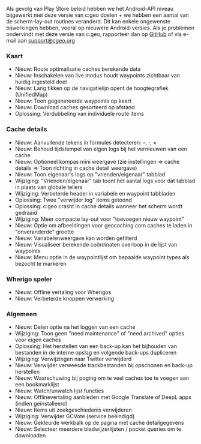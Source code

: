 Als gevolg van Play Store beleid hebben we het Android-API niveau bijgewerkt met deze versie van c:geo doelen + we hebben een aantal van de scherm-lay-out routines veranderd. Dit kan enkele ongewenste bijwerkingen hebben, vooral op nieuwere Android-versies. Als je problemen ondervindt met deze versie van c:geo, rapporteer dan op [GitHub](https://github.com/cgeo/cgeo) of via e-mail aan [support@cgeo.org](mailto:support@cgeo.org)

### Kaart
- Nieuw: Route optimalisatie caches berekende data
- Nieuw: Inschakelen van live modus houdt waypoints zichtbaar van huidig ingesteld doel
- Nieuw: Lang tikken op de navigatielijn opent de hoogtegrafiek (UnifiedMap)
- Nieuw: Toon gegenereerde waypoints op kaart
- Nieuw: Download caches gesorteerd op afstand
- Oplossing: Verdubbeling van individuele route items

### Cache details
- Nieuw: Aanvullende tekens in formules detecteren: –, ⋅, ×
- Nieuw: Behoud tijdstempel van eigen logs bij het vernieuwen van een cache
- Nieuw: Optioneel kompas mini weergave (zie instellingen => cache details => Toon richting in cache detail weergave)
- Nieuw: Toon eigenaar's logs op "vrienden/eigenaar" tabblad
- Wijziging: "Vrienden/eigenaar" tab toont het aantal logs voor dat tabblad in plaats van globale tellers
- Wijziging: Verbeterde header in variabele en waypoint tabbladen
- Oplossing: Twee "verwijder log" items getoond
- Oplossing: c:geo crasht in cache details wanneer het scherm wordt gedraaid
- Wijziging: Meer compacte lay-out voor "toevoegen nieuw waypoint"
- Nieuw: Optie om afbeeldingen voor geocaching.com caches te laden in "onveranderde" grootte
- Nieuw: Variabelenweergave kan worden gefilterd
- Nieuw: Visualiseer berekende coördinaten overloop in de lijst van waypoints
- Nieuw: Menu optie in de waypointlijst om bepaalde waypoint types als bezocht te markeren

### Wherigo speler
- Nieuw: Offline vertaling voor Wherigos
- Nieuw: Verbeterde knoppen verwerking

### Algemeen
- Nieuw: Delen optie na het loggen van een cache
- Wijziging: Toon geen "need maintenance" of "need archived" opties voor eigen caches
- Oplossing: Het herstellen van een back-up kan het bijhouden van bestanden in de interne opslag en volgende back-ups dupliceren
- Wijziging: Verwijzingen naar Twitter verwijderd
- Nieuw: Verwijder verweesde trackbestanden bij opschonen en back-up herstellen
- Nieuw: Waarschuwing bij poging om te veel caches toe te voegen aan een bookmarklijst
- Nieuw: Watch/unwatch lijst functies
- Nieuw: Offlinevertaling aanbieden met Google Translate of DeepL apps (indien geïnstalleerd)
- Nieuw: Items uit zoekgeschiedenis verwijderen
- Wijziging: Verwijder GCVote (service beëindigd)
- Nieuw: Gekleurde werkbalk op de pagina met cache detailgegevens
- Nieuw: Selecteer meerdere bladwijzerlijsten / pocket queries om te downloaden
